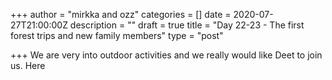 +++
author = "mirkka and ozz"
categories = []
date = 2020-07-27T21:00:00Z
description = ""
draft = true
title = "Day 22-23 - The first forest trips and new family members"
type = "post"

+++
We are very into outdoor activities and we really would like Deet to join us. Here